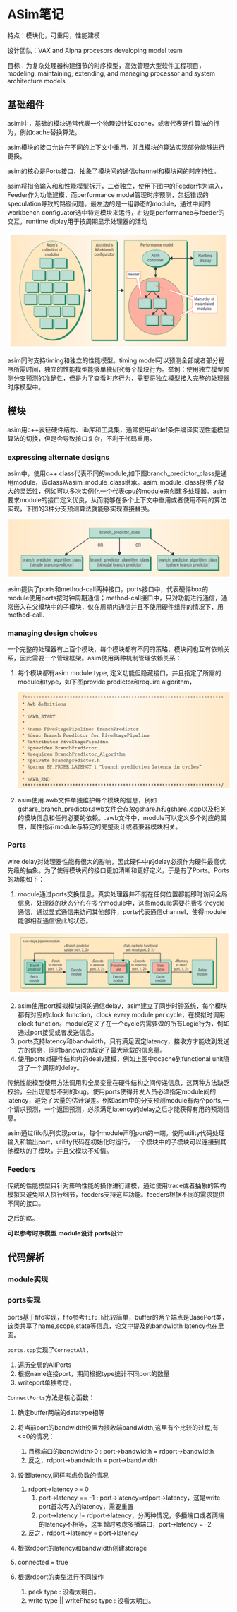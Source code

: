# ASim笔记

特点：模块化，可重用，性能建模

设计团队：VAX and Alpha procesors developing model team

目标：为复杂处理器构建细节的时序模型，高效管理大型软件工程项目，modeling, maintaining, extending, and managing processor and system architecture models



## 基础组件

asimi中，基础的模块通常代表一个物理设计如cache，或者代表硬件算法的行为，例如cache替换算法。

asim模块的接口允许在不同的上下文中重用，并且模块的算法实现部分能够进行更换。

asim的核心是Ports接口，抽象了模块间的通信channel和模块间的时序特性。

asim将指令输入和和性能模型拆开，二者独立，使用下图中的Feeder作为输入，Feeder作为功能建模，而performance model管理时序预测，包括错误的speculation导致的路径问题。最左边的是一组静态的module，通过中间的workbench configuator选中特定模块来运行，右边是performance与feeder的交互，runtime diplay用于按周期显示处理器的活动

<img src="./img/asim%20notes/image-20230720105543202.png" alt="image-20230720105543202" style="zoom: 50%;" />

asim同时支持timing和独立的性能模型。timing model可以预测全部或者部分程序所需时间，独立的性能模型能够单独研究每个模块行为。举例：使用独立模型预测分支预测的准确性，但是为了查看时序行为，需要将独立模型接入完整的处理器时序模型中。

## 模块

asim用c++表征硬件结构、lib库和工具集，通常使用#ifdef条件编译实现性能模型算法的切换，但是会导致接口复杂，不利于代码重用。

### expressing alternate designs

asim中，使用c++ class代表不同的module,如下图branch_predictor_class是通用module，该class从asim_module_class继承。asim_module_class提供了极大的灵活性，例如可以多次实例化一个代表cpu的module来创建多处理器。asim要求module的接口定义优良，从而能够在多个上下文中重用或者使用不用的算法实现，下图的3种分支预测算法就能够实现直接替换。

![image-20230720113405249](./img/asim%20notes/image-20230720113405249.png)

asim提供了ports和method-call两种接口。ports接口中，代表硬件box的module使用ports按时钟周期通信；method-call接口中，只对功能进行通信，通常嵌入在父模块中的子模块，仅在周期内通信并且不使用硬件组件的情况下，用method-call.

### managing design choices

一个完整的处理器有上百个模块，每个模块都有不同的策略，模块间也互有依赖关系，因此需要一个管理框架。asim使用两种机制管理依赖关系：

1. 每个模块都有asim module type, 定义功能但隐藏接口，并且指定了所需的module和type，如下图provide predictor和require algorithm，

   <img src="./img/asim%20notes/image-20230720145633506.png" alt="image-20230720145633506" style="zoom:50%;" />

2. asim使用.awb文件单独维护每个模块的信息，例如gshare_branch_predictor.awb文件会存放gshare.h和gshare..cpp以及相关的模块信息和任何必要的依赖。.awb文件中，module可以定义多个对应的属性，属性指示module与特定的完整设计或者兼容模块相关。

### Ports

wire delay对处理器性能有很大的影响，因此硬件中的delay必须作为硬件最高优先级的抽象。为了使得模块间的接口更加清晰和更好定义，于是有了Ports。Ports的功能如下：

1. module通过ports交换信息，真实处理器并不能在任何位置都能即时访问全局信息，处理器的状态分布在多个module中，这些module需要花费多个cycle通信，通过显式通信来访问其他部件，ports代表通信channel，使得module能够相互通信彼此的状态。

<img src="./img/asim%20notes/image-20230720160603501.png" alt="image-20230720160603501" style="zoom:50%;" />

2. asim使用port模拟模块间的通信delay，asim建立了同步时钟系统，每个模块都有对应的clock function，clock every module per cycle，在模拟时调用clock function。module定义了在一个cycle内需要做的所有Logic行为，例如通过port接受或者发送信息。
3. ports支持latency和bandwidth，只有满足固定latency，接收方才能收到发送方的信息，同时bandwidth规定了最大承载的信息量。
4. 使用ports对硬件结构内的dealy建模，例如上图中dcache到functional unit隐含了一个周期的delay。

传统性能模型使用方法调用和全局变量在硬件结构之间传递信息，这两种方法缺乏校验，会出现意想不到的bug。使用ports使得开发人员必须指定module间的latency，避免了大量的估计误差。例如asim中的分支预测module有两个ports,一个请求预测，一个返回预测，必须满足latency的delay之后才能获得有用的预测信息。

asim通过fifo队列实现ports，每个module声明port的一端。使用utility代码处理输入和输出port，utility代码在初始化时运行，一个模块中的子模块可以连接到其他模块的子模块，并且父模块不知情。

### Feeders

传统的性能模型只针对影响性能的操作进行建模，通过使用trace或者抽象的架构模拟来避免陷入执行细节，feeders支持这些功能。feeders根据不同的需求提供不同的接口。

之后的略。



**可以参考时序模型 module设计 ports设计**



## 代码解析

### module实现

### ports实现

ports基于fifo实现，fifo参考`fifo.h`比较简单，buffer的两个端点是BasePort类，该类共享了name,scope,state等信息，论文中提及的bandwidth latency也在里面。

`ports.cpp`实现了`ConnectAll`，

1. 遍历全局的AllPorts
2. 根据name连接port，期间根据type统计不同port的数量
3. writeport单独考虑，





`ConnectPorts`方法是核心函数：

1. 确定buffer两端的datatype相等

2. 将当前port的bandwidth设置为接收端bandwidth,这里有个比较的过程,有<=0的情况：
   1. 目标端口的bandwidth>0 :  port->bandwidth = rdport->bandwidth
   2. 反之，rdport->bandwidth = port->bandwidth
3. 设置latency,同样考虑负数的情况
   1. rdport->latency >= 0
      1. port->latency == -1 : port->latency=rdport->latency，这是write port首次写入的latency，需要重置
      2. port->latency != rdport->latency，分两种情况，多播端口或者两端的latency不相等，这里暂时考虑多播端口，port->latency = -2
   2. 反之，rdport->latency = port->latency
4. 根据rdport的latency和bandwidth创建storage
5. connected = true
6. 根据rdport的类型进行不同操作
   1. peek type : 没看太明白。
   2. write type || writePhase type : 没看太明白。





